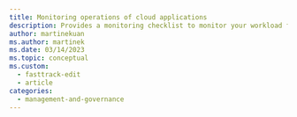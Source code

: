 ```yaml
---
title: Monitoring operations of cloud applications
description: Provides a monitoring checklist to monitor your workload for operational excellence.
author: martinekuan
ms.author: martinek
ms.date: 03/14/2023
ms.topic: conceptual
ms.custom:
  - fasttrack-edit
  - article
categories:
  - management-and-governance
---
```

